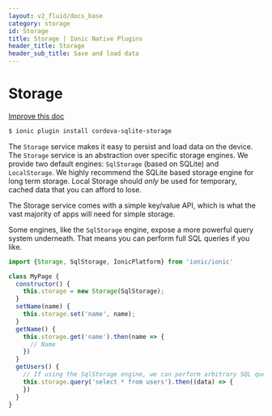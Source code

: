 ```yaml
---
layout: v2_fluid/docs_base
category: storage
id: Storage
title: Storage | Ionic Native Plugins
header_title: Storage
header_sub_title: Save and load data
---
```



<h1 class="title">Storage</h1>

<a class="improve-docs" href='https://github.com/driftyco/ionic-site/edit/ionic2/docs/v2/platform/storage/index.md'>
  Improve this doc
</a>

```bash
$ ionic plugin install cordova-sqlite-storage
```

The `Storage` service makes it easy to persist and load data on the device. The `Storage` service is an abstraction
over specific storage engines. We provide two default engines: `SqlStorage` (based on SQLite) and `LocalStorage`. We highly recommend the SQLite based
storage engine for long term storage. Local Storage should *only* be used for temporary, cached data that you can afford
to lose.

The Storage service comes with a simple key/value API, which is what the vast majority of apps will need for simple storage.

Some engines, like the `SqlStorage` engine, expose a more powerful query system underneath. That means you can perform
full SQL queries if you like.

```javascript
import {Storage, SqlStorage, IonicPlatform} from 'ionic/ionic'

class MyPage {
  constructor() {
    this.storage = new Storage(SqlStorage);
  }
  setName(name) {
    this.storage.set('name', name);
  }
  getName() {
    this.storage.get('name').then(name => {
      // Name
    })
  }
  getUsers() {
    // If using the SqlStorage engine, we can perform arbitrary SQL queries
    this.storage.query('select * from users').then((data) => {
    })
  }
}
```
